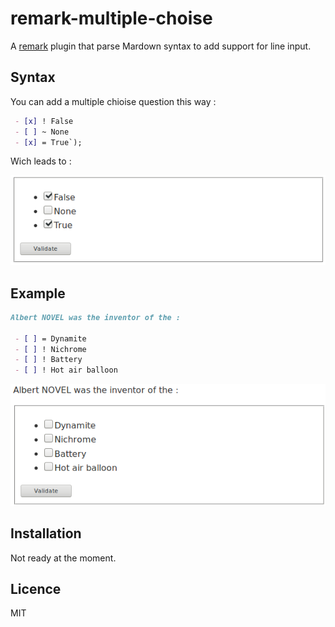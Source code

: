 # remark-multiple-choise

A [remark](https://github.com/remarkjs/remark/) plugin that parse Mardown syntax to add support for line input.


## Syntax

You can add a multiple chioise question this way :

```markdown
 - [x] ! False
 - [ ] ~ None
 - [x] = True`);
```

Wich leads to :

![Screenshot](https://raw.githubusercontent.com/arobase-che/remark-multiple-choice/master/images/example_1.png)




## Example

```markdown
Albert NOVEL was the inventor of the :

 - [ ] = Dynamite
 - [ ] ! Nichrome
 - [ ] ! Battery
 - [ ] ! Hot air balloon
```

![Screenshot](https://raw.githubusercontent.com/arobase-che/remark-multiple-choice/master/images/example_2.png)


## Installation

Not ready at the moment.

## Licence

MIT

